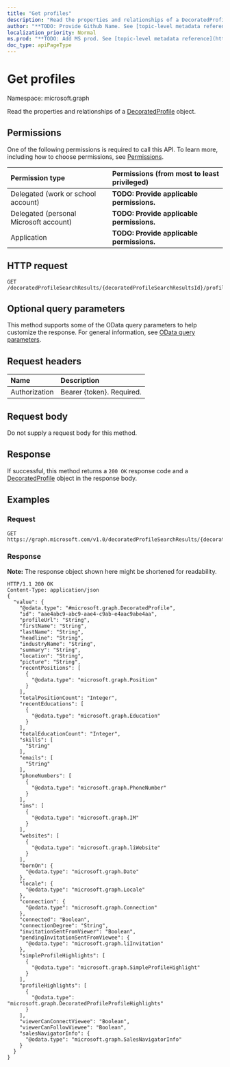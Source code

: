 ```yaml
---
title: "Get profiles"
description: "Read the properties and relationships of a DecoratedProfile object."
author: "**TODO: Provide Github Name. See [topic-level metadata reference](https://msgo.azurewebsites.net/add/document/guidelines/metadata.html#topic-level-metadata)**"
localization_priority: Normal
ms.prod: "**TODO: Add MS prod. See [topic-level metadata reference](https://msgo.azurewebsites.net/add/document/guidelines/metadata.html#topic-level-metadata)**"
doc_type: apiPageType
---
```


# Get profiles

Namespace: microsoft.graph

Read the properties and relationships of a [DecoratedProfile](../resources/decoratedprofile.md) object.

## Permissions
One of the following permissions is required to call this API. To learn more, including how to choose permissions, see [Permissions](/concepts/permissions-reference.md).

|Permission type|Permissions (from most to least privileged)|
|:---|:---|
|Delegated (work or school account)|**TODO: Provide applicable permissions.**|
|Delegated (personal Microsoft account)|**TODO: Provide applicable permissions.**|
|Application|**TODO: Provide applicable permissions.**|

## HTTP request

<!-- {
  "blockType": "ignored"
}
-->
``` http
GET /decoratedProfileSearchResults/{decoratedProfileSearchResultsId}/profiles
```

## Optional query parameters
This method supports some of the OData query parameters to help customize the response. For general information, see [OData query parameters](/graph/query-parameters).

## Request headers
|Name|Description|
|:---|:---|
|Authorization|Bearer {token}. Required.|

## Request body
Do not supply a request body for this method.

## Response

If successful, this method returns a `200 OK` response code and a [DecoratedProfile](../resources/decoratedprofile.md) object in the response body.

## Examples

### Request
<!-- {
  "blockType": "request",
  "name": "get_decoratedprofile"
}
-->
``` http
GET https://graph.microsoft.com/v1.0/decoratedProfileSearchResults/{decoratedProfileSearchResultsId}/profiles
```


### Response
**Note:** The response object shown here might be shortened for readability.
<!-- {
  "blockType": "response",
  "truncated": true,
  "@odata.type": "microsoft.graph.DecoratedProfile"
}
-->
``` http
HTTP/1.1 200 OK
Content-Type: application/json
{
  "value": {
    "@odata.type": "#microsoft.graph.DecoratedProfile",
    "id": "aae4abc9-abc9-aae4-c9ab-e4aac9abe4aa",
    "profileUrl": "String",
    "firstName": "String",
    "lastName": "String",
    "headline": "String",
    "industryName": "String",
    "summary": "String",
    "location": "String",
    "picture": "String",
    "recentPositions": [
      {
        "@odata.type": "microsoft.graph.Position"
      }
    ],
    "totalPositionCount": "Integer",
    "recentEducations": [
      {
        "@odata.type": "microsoft.graph.Education"
      }
    ],
    "totalEducationCount": "Integer",
    "skills": [
      "String"
    ],
    "emails": [
      "String"
    ],
    "phoneNumbers": [
      {
        "@odata.type": "microsoft.graph.PhoneNumber"
      }
    ],
    "ims": [
      {
        "@odata.type": "microsoft.graph.IM"
      }
    ],
    "websites": [
      {
        "@odata.type": "microsoft.graph.liWebsite"
      }
    ],
    "bornOn": {
      "@odata.type": "microsoft.graph.Date"
    },
    "locale": {
      "@odata.type": "microsoft.graph.Locale"
    },
    "connection": {
      "@odata.type": "microsoft.graph.Connection"
    },
    "connected": "Boolean",
    "connectionDegree": "String",
    "invitationSentFromViewer": "Boolean",
    "pendingInvitationSentFromViewee": {
      "@odata.type": "microsoft.graph.liInvitation"
    },
    "simpleProfileHighlights": [
      {
        "@odata.type": "microsoft.graph.SimpleProfileHighlight"
      }
    ],
    "profileHighlights": [
      {
        "@odata.type": "microsoft.graph.DecoratedProfileProfileHighlights"
      }
    ],
    "viewerCanConnectViewee": "Boolean",
    "viewerCanFollowViewee": "Boolean",
    "salesNavigatorInfo": {
      "@odata.type": "microsoft.graph.SalesNavigatorInfo"
    }
  }
}
```

